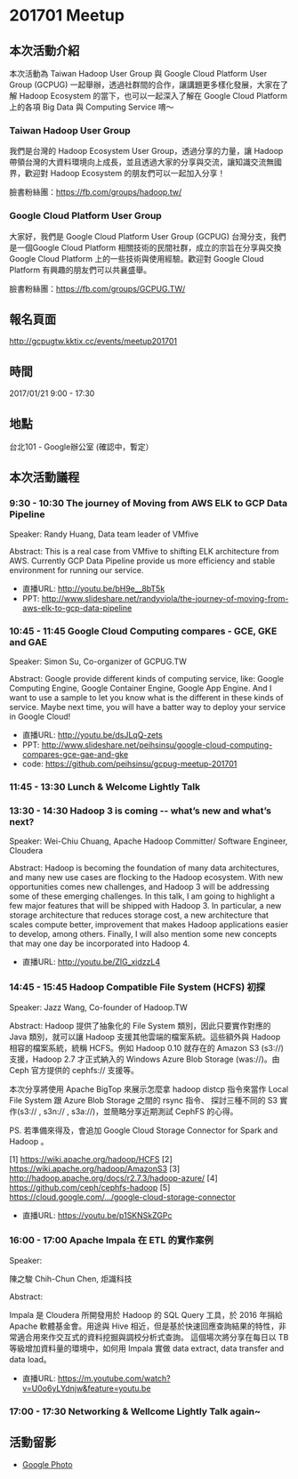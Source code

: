 # 201701 Meetup

## 本次活動介紹
本次活動為 Taiwan Hadoop User Group 與 Google Cloud Platform User Group (GCPUG) 一起舉辦，透過社群間的合作，讓講題更多樣化發展，大家在了解 Hadoop Ecosystem 的當下，也可以一起深入了解在 Google Cloud Platform 上的各項 Big Data 與 Computing Service 唷～

 
### Taiwan Hadoop User Group
我們是台灣的 Hadoop Ecosystem User Group，透過分享的力量，讓 Hadoop 帶領台灣的大資料環境向上成長，並且透過大家的分享與交流，讓知識交流無國界，歡迎對 Hadoop Ecosystem 的朋友們可以一起加入分享！

臉書粉絲團：https://fb.com/groups/hadoop.tw/

### Google Cloud Platform User Group
大家好，我們是 Google Cloud Platform User Group (GCPUG) 台灣分支，我們是一個Google Cloud Platform 相關技術的民間社群，成立的宗旨在分享與交換 Google Cloud Platform 上的一些技術與使用經驗。歡迎對 Google Cloud Platform 有興趣的朋友們可以共襄盛舉。

臉書粉絲團：https://fb.com/groups/GCPUG.TW/

## 報名頁面

http://gcpugtw.kktix.cc/events/meetup201701

## 時間

2017/01/21 9:00 - 17:30

## 地點

台北101 - Google辦公室 (確認中，暫定）

## 本次活動議程


### 9:30 - 10:30 The journey of Moving from AWS ELK to GCP Data Pipeline
Speaker: 
Randy Huang, Data team leader of VMfive

Abstract:
This is a real case from VMfive to shifting ELK architecture from AWS. Currently GCP Data Pipeline provide us more efficiency and stable environment for running our service. 

* 直播URL: http://youtu.be/bH9e__8bT5k
* PPT: http://www.slideshare.net/randyviola/the-journey-of-moving-from-aws-elk-to-gcp-data-pipeline


### 10:45 - 11:45 Google Cloud Computing compares - GCE, GKE and GAE

Speaker:
Simon Su, Co-organizer of GCPUG.TW

Abstract:
Google provide different kinds of computing service, like: Google Computing Engine, Google Container Engine, Google App Engine. And I want to use a sample to let you know what is the different in these kinds of service. Maybe next time, you will have a batter way to deploy your service in Google Cloud!

* 直播URL: http://youtu.be/dsJLqQ-zets
* PPT: http://www.slideshare.net/peihsinsu/google-cloud-computing-compares-gce-gae-and-gke
* code: https://github.com/peihsinsu/gcpug-meetup-201701

### 11:45 - 13:30 Lunch & Welcome Lightly Talk

### 13:30 - 14:30 Hadoop 3 is coming -- what’s new and what’s next?

Speaker: 
Wei-Chiu Chuang, Apache Hadoop Committer/ Software Engineer, Cloudera

Abstract: 
Hadoop is becoming the foundation of many data architectures, and many new use cases are flocking to the Hadoop ecosystem. With new opportunities comes new challenges, and Hadoop 3 will be addressing some of these emerging challenges.
In this talk, I am going to highlight a few major features that will be shipped with Hadoop 3. In particular, a new storage architecture that reduces storage cost, a new architecture that scales compute better, improvement that makes Hadoop applications easier to develop, among others. Finally, I will also mention some new concepts that may one day be incorporated into Hadoop 4.

* 直播URL: http://youtu.be/ZlG_xidzzL4

### 14:45 - 15:45 Hadoop Compatible File System (HCFS) 初探

Speaker:
Jazz Wang, Co-founder of Hadoop.TW

Abstract:
Hadoop 提供了抽象化的 File System 類別，因此只要實作對應的 Java 類別，就可以讓 Hadoop 支援其他雲端的檔案系統。這些額外與 Hadoop 相容的檔案系統，統稱 HCFS。例如 Hadoop 0.10 就存在的 Amazon S3 (s3://) 支援，Hadoop 2.7 才正式納入的 Windows Azure Blob Storage (was://)。由 Ceph 官方提供的 cephfs:// 支援等。

本次分享將使用 Apache BigTop 來展示怎麼拿 hadoop distcp 指令來當作 Local File System 跟 Azure Blob Storage 之間的 rsync 指令、 探討三種不同的 S3 實作(s3:// , s3n:// , s3a://)，並簡略分享近期測試 CephFS 的心得。

PS. 若準備來得及，會追加 Google Cloud Storage Connector for Spark and Hadoop 。

[1] https://wiki.apache.org/hadoop/HCFS
[2] https://wiki.apache.org/hadoop/AmazonS3
[3] http://hadoop.apache.org/docs/r2.7.3/hadoop-azure/
[4] https://github.com/ceph/cephfs-hadoop
[5] https://cloud.google.com/.../google-cloud-storage-connector

* 直播URL: https://youtu.be/p1SKNSkZGPc

### 16:00 - 17:00 Apache Impala 在 ETL 的實作案例

Speaker:

陳之駿 Chih-Chun Chen, 炬識科技

Abstract:

Impala 是 Cloudera 所開發用於 Hadoop 的 SQL Query 工具，於 2016 年捐給 Apache 軟體基金會。用途與 Hive 相近，但是基於快速回應查詢結果的特性，非常適合用來作交互式的資料挖掘與調校分析式查詢。
這個場次將分享在每日以 TB 等級增加資料量的環境中，如何用 Impala 實做 data extract, data transfer and data load。

* 直播URL: https://m.youtube.com/watch?v=U0o6yLYdnjw&feature=youtu.be

### 17:00 - 17:30 Networking & Wellcome Lightly Talk again~

## 活動留影

* [Google Photo](https://photos.google.com/share/AF1QipOTuBOP6ctVcEQv1HHy_VsMS-58NWU_tZtPaFmojQkWUKVJnrK5xmhjy3hduv-x6A?key=T0E4VFNFTDNlaDZzck9CMkkyaWZRQXNCM2h2c0Fn)

